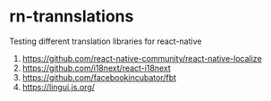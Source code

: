 # rn-trannslations
Testing different translation libraries for react-native

1. https://github.com/react-native-community/react-native-localize
2. https://github.com/i18next/react-i18next
3. https://github.com/facebookincubator/fbt
4. https://lingui.js.org/
